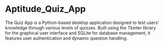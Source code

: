 # Aptitude_Quiz_App
The Quiz App is a Python-based desktop application designed to test users' knowledge through various levels of quizzes. Built using the Tkinter library for the graphical user interface and SQLite for database management, it features user authentication and dynamic question handling.
